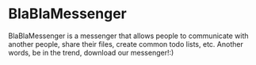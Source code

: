 # BlaBlaMessenger
BlaBlaMessenger is a messenger that allows people to communicate with another people, share their files, create common todo lists, etc. Another words, be in the trend, download our messenger!:)
